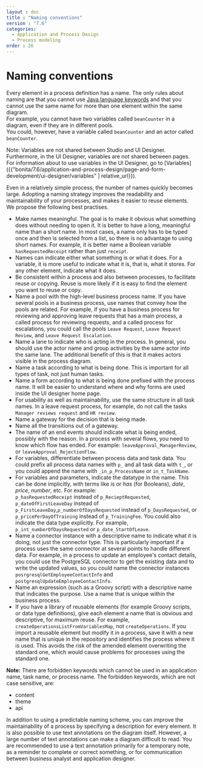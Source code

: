 ```yaml
---
layout : doc
title : "Naming conventions"
version : "7.6"
categories:
  - Application and Process Design
  - Process modeling
order : 26
---
```

# Naming conventions

Every element in a process definition has a name. The only rules about naming are that you cannot use [Java language keywords](http://docs.oracle.com/javase/tutorial/java/nutsandbolts/_keywords.html) and that you cannot use the same name for more than one element within the same diagram.  
For example, you cannot have two variables called `beanCounter` in a diagram, even if they are in different pools.  
You could, however, have a variable called `beanCounter` and an actor called `beanCounter`.

Note: Variables are not shared between Studio and UI Designer. Furthermore, in the UI Designer, variables are not shared between pages. 
For information about to use variables in the UI Designer, go to [Variables]({{"bonita/7.6/application-and-process-design/page-and-form-development/ui-designer/variables" | relative_url}}).

Even in a relatively simple process, the number of names quickly becomes large. Adopting a naming strategy improves the readability and maintainability of your processes, and makes it easier to reuse elements. We propose the following best practises.

* Make names meaningful. The goal is to make it obvious what something does without needing to open it. It is better to have a long, meaningful name than a short name. In most cases, a name only has to be typed once and then is selected from a list, so there is no advantage to using short names. For example, it is better name a Boolean variable `hasRequestedReceipt` rather than just `receipt`.
* Names can indicate either what something is or what it does. For a variable, it is more useful to indicate what it is, that is, what it stores. For any other element, indicate what it does.
* Be consistent within a process and also between processes, to facilitate reuse or copying. Reuse is more likely if it is easy to find the element you want to reuse or copy.
* Name a pool with the high-level business process name. If you have several pools in a business process, use names that convey how the pools are related. For example, if you have a business process for reviewing and approving leave requests that has a main process, a called process for reviewing requests, and a called process for escalations, you could call the pools `Leave Request`, `Leave Request Review`, and `Leave Request Escalation`.
* Name a lane to indicate who is acting in the process. In general, you should use the actor name and group activities by the same actor into the same lane. The additional benefit of this is that it makes actors visible in the process diagram.
* Name a task according to what is being done. This is important for all types of task, not just human tasks.
* Name a form according to what is being done prefixed with the process name. It will be easier to understand where and why forms are used inside the UI designer home page.
* For usability as well as maintainability, use the same structure in all task names. In a leave request process, for example, do not call the tasks `Manager reviews request` and `HR review`.
* Name a gateway for the decision that is being made.
* Name all the transitions out of a gateway.
* The name of an end events should indicate what is being ended, possibly with the reason. In a process with several flows, you need to know which flow has ended. For example: `leaveApproval_ManagerReview`, or `leaveApproval_RejectionFlow`.
* For variables, differentiate between process data and task data. You could prefix all process data names with `p_` and all task data with `t_`, or you could append the name with `_in_p_ProcessName` or `in_t_TaskName`.
* For variables and parameters, indicate the datatype in the name. This can be done implicitly, with terms like _is_ or _has_ (for Booleans), _date_, _price_, _number_, etc. For example:  
`p_hasRequestedReceipt` instead of `p_RecieptRequested`, `p_dateOfFirstLeaveDay` instead of `p_FirstLeaveDay`,`p_numberOfDaysRequested` instead of `p_DaysRequested`, or `p_pricePerDayOfTraining` instead of `p_TrainingFee`. You could also indicate the data type explicitly. For example, `p_int_numberOfDaysRequested` or `p_date_StartOfLeave`.
* Name a connector instance with a descriptive name to indicate what it is doing, not just the connector type. This is particularly important if a process uses the same connector at several points to handle different data. For example, in a process to update an employee's contact details, you could use the PostgreSQL connector to get the existing data and to write the updated values, so you could name the connector instances `posrgresqlGetEmployeeContactInfo` and `postgresqlUpdateEmployeeContactInfo`.
* Name an expression (such as a Groovy script) with a descriptive name that indicates the purpose. Use a name that is unique within the business process.
* If you have a library of reusable elements (for example Groovy scripts, or data type definitions), give each element a name that is obvious and descriptive, for maximum reuse. For example, `createOperationsListFromVariablesMap`, not `createOperations`. If you import a reusable element but modify it in a process, save it with a new name that is unique in the repository and identifies the process where it is used. This avoids the risk of the amended element overwriting the standard one, which would cause problems for processes using the standard one.

**Note:** There are forbidden keywords which cannot be used in an application name, task name, or process name. 
The forbidden keywords, which are not case sensitive, are: 
* content
* theme
* api

In addition to using a predictable naming scheme, you can improve the maintainability of a process by specifying a description for every element. It is also possible to use text annotations on the diagram itself. However, a large number of text annotations can make a diagram difficult to read. You are recommended to use a text annotation primarily for a temporary note, as a reminder to complete or correct something, or for communication between business analyst and application designer.
